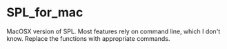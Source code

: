 # SPL_for_mac
MacOSX version of SPL. Most features rely on command line, which I don't know. Replace the functions with appropriate commands.
